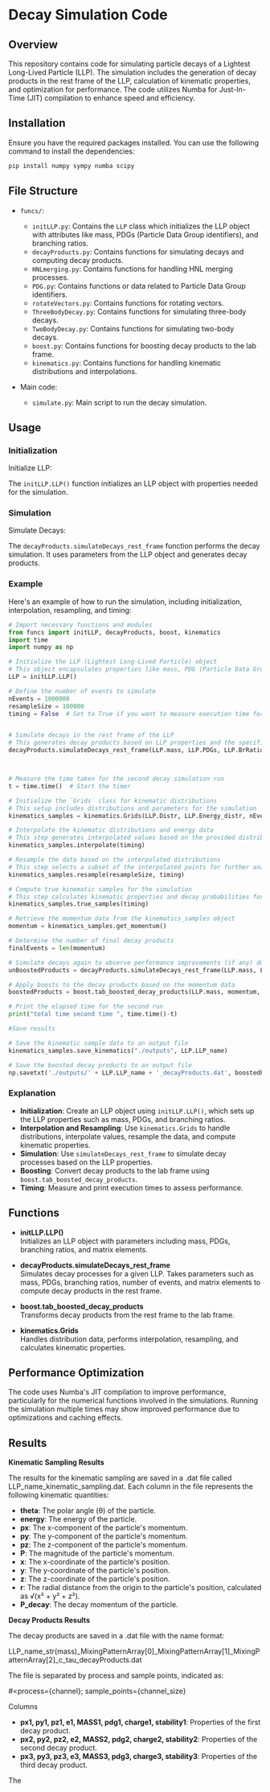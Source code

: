 # Decay Simulation Code

## Overview

This repository contains code for simulating particle decays of a Lightest Long-Lived Particle (LLP). The simulation includes the generation of decay products in the rest frame of the LLP, calculation of kinematic properties, and optimization for performance. The code utilizes Numba for Just-In-Time (JIT) compilation to enhance speed and efficiency.

## Installation

Ensure you have the required packages installed. You can use the following command to install the dependencies:

```bash
pip install numpy sympy numba scipy
```

## File Structure

- `funcs/`:
  - `initLLP.py`: Contains the `LLP` class which initializes the LLP object with attributes like mass, PDGs (Particle Data Group identifiers), and branching ratios.
  - `decayProducts.py`: Contains functions for simulating decays and computing decay products.
  - `HNLmerging.py`: Contains functions for handling HNL merging processes.
  - `PDG.py`: Contains functions or data related to Particle Data Group identifiers.
  - `rotateVectors.py`: Contains functions for rotating vectors.
  - `ThreeBodyDecay.py`: Contains functions for simulating three-body decays.
  - `TwoBodyDecay.py`: Contains functions for simulating two-body decays.
  - `boost.py`: Contains functions for boosting decay products to the lab frame.
  - `kinematics.py`: Contains functions for handling kinematic distributions and interpolations.

- Main code:
  - `simulate.py`: Main script to run the decay simulation.

## Usage

### Initialization

Initialize LLP:

The `initLLP.LLP()` function initializes an LLP object with properties needed for the simulation.

### Simulation

Simulate Decays:

The `decayProducts.simulateDecays_rest_frame` function performs the decay simulation. It uses parameters from the LLP object and generates decay products.

### Example

Here's an example of how to run the simulation, including initialization, interpolation, resampling, and timing:

```python
# Import necessary functions and modules
from funcs import initLLP, decayProducts, boost, kinematics
import time
import numpy as np

# Initialize the LLP (Lightest Long-Lived Particle) object
# This object encapsulates properties like mass, PDG (Particle Data Group) identifiers, branching ratios, etc.
LLP = initLLP.LLP()

# Define the number of events to simulate
nEvents = 1000000
resampleSize = 100000
timing = False  # Set to True if you want to measure execution time for various steps


# Simulate decays in the rest frame of the LLP
# This generates decay products based on LLP properties and the specified number of events
decayProducts.simulateDecays_rest_frame(LLP.mass, LLP.PDGs, LLP.BrRatios_distr, nEvents, LLP.Matrix_elements)



# Measure the time taken for the second decay simulation run
t = time.time()  # Start the timer

# Initialize the `Grids` class for kinematic distributions
# This setup includes distributions and parameters for the simulation
kinematics_samples = kinematics.Grids(LLP.Distr, LLP.Energy_distr, nEvents, LLP.mass, LLP.c_tau)

# Interpolate the kinematic distributions and energy data
# This step generates interpolated values based on the provided distributions
kinematics_samples.interpolate(timing)

# Resample the data based on the interpolated distributions
# This step selects a subset of the interpolated points for further analysis
kinematics_samples.resample(resampleSize, timing)

# Compute true kinematic samples for the simulation
# This step calculates kinematic properties and decay probabilities for the samples
kinematics_samples.true_samples(timing)

# Retrieve the momentum data from the kinematics_samples object
momentum = kinematics_samples.get_momentum()

# Determine the number of final decay products
finalEvents = len(momentum)

# Simulate decays again to observe performance improvements (if any) due to caching or other factors
unBoostedProducts = decayProducts.simulateDecays_rest_frame(LLP.mass, LLP.PDGs, LLP.BrRatios_distr, finalEvents, LLP.Matrix_elements)

# Apply boosts to the decay products based on the momentum data
boostedProducts = boost.tab_boosted_decay_products(LLP.mass, momentum, unBoostedProducts)

# Print the elapsed time for the second run
print("total time second time ", time.time()-t)

#Save results

# Save the kinematic sample data to an output file
kinematics_samples.save_kinematics("./outputs", LLP.LLP_name)

# Save the boosted decay products to an output file
np.savetxt('./outputs/' + LLP.LLP_name + '_decayProducts.dat', boostedProducts)


```

### Explanation

- **Initialization**: Create an LLP object using `initLLP.LLP()`, which sets up the LLP properties such as mass, PDGs, and branching ratios.
- **Interpolation and Resampling**: Use `kinematics.Grids` to handle distributions, interpolate values, resample the data, and compute kinematic properties.
- **Simulation**: Use `simulateDecays_rest_frame` to simulate decay processes based on the LLP properties.
- **Boosting**: Convert decay products to the lab frame using `boost.tab_boosted_decay_products`.
- **Timing**: Measure and print execution times to assess performance.

## Functions

- **initLLP.LLP()**  
  Initializes an LLP object with parameters including mass, PDGs, branching ratios, and matrix elements.

- **decayProducts.simulateDecays_rest_frame**  
  Simulates decay processes for a given LLP. Takes parameters such as mass, PDGs, branching ratios, number of events, and matrix elements to compute decay products in the rest frame.

- **boost.tab_boosted_decay_products**  
  Transforms decay products from the rest frame to the lab frame.

- **kinematics.Grids**  
  Handles distribution data, performs interpolation, resampling, and calculates kinematic properties.

## Performance Optimization

The code uses Numba's JIT compilation to improve performance, particularly for the numerical functions involved in the simulations. Running the simulation multiple times may show improved performance due to optimizations and caching effects.



## Results

**Kinematic Sampling Results**

The results for the kinematic sampling are saved in a .dat file called LLP_name_kinematic_sampling.dat. Each column in the file represents the following kinematic quantities:

- **theta**: The polar angle (θ) of the particle.
- **energy**: The energy of the particle.
- **px**: The x-component of the particle's momentum.
- **py**: The y-component of the particle's momentum.
- **pz**: The z-component of the particle's momentum.
- **P**: The magnitude of the particle's momentum.
- **x**: The x-coordinate of the particle's position.
- **y**: The y-coordinate of the particle's position.
- **z**: The z-coordinate of the particle's position.
- **r**: The radial distance from the origin to the particle's position, calculated as √(x² + y² + z²).
- **P_decay**: The decay momentum of the particle.

**Decay Products Results**

The decay products are saved in a .dat file with the name format:

LLP_name\_str(mass)\_MixingPatternArray[0]\_MixingPatternArray[1]\_MixingPatternArray[2]\_c_tau\_decayProducts.dat

The file is separated by process and sample points, indicated as:

#<process={channel}; sample_points={channel_size}

Columns
- **px1, py1, pz1, e1, MASS1, pdg1, charge1, stability1**: Properties of the first decay product.
- **px2, py2, pz2, e2, MASS2, pdg2, charge2, stability2**: Properties of the second decay product.
- **px3, py3, pz3, e3, MASS3, pdg3, charge3, stability3**: Properties of the third decay product.

The 